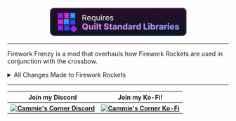 <p align="center">
    <a href="https://modrinth.com/mod/qsl"><img src="https://raw.githubusercontent.com/intergrav/devins-badges/v3/assets/cozy/requires/quilt-standard-libraries_64h.png" width="311" height="64" title="Quilt Standard Libraries" alt="Quilt Standard Libraries"></a>
</p>

---

Firework Frenzy is a mod that overhauls how Firework Rockets are used in conjunction with the crossbow.

<details>
    <summary>All Changes Made to Firework Rockets</summary>

---

- Firework Rocket damage scales linearly with the number of Firework Stars used when making them
    <details>
        <summary>Damage Scaling Table</summary>
    
    | Firework Stars | Vanilla Damage | FireworkFix Damage* |
    | :------------: | :------------: | :-----------------: |
    | 0              | 0.0            | 0.0                 |
    | 1              | 6.0            | 3.0                 |
    | 2              | 8.0            | 6.0                 |
    | 3              | 10.0           | 9.0                |
    | 4              | 12.0           | 12.0                |
    | 5              | 14.0           | 15.0                |
    | 6              | 16.0           | 18.0                |
    | 7              | 17.0           | 21.0                |
    </details>
- Large Ball Firework Stars have an increased explosion radius
- Burst Firework Stars have a 25% chance of disabling shields
- Star Firework Stars leave a damaging cloud upon exploding
- Adding the Trail effect to Firework Stars will increase knockback taken from rockets
- Adding the Flicker effect to Firework Stars will apply glowing to entities hit by the rockets
- Three New Enchantments!
  - Takeoff - A Boot enchantment that allows you to take no damage from your own Firework Rockets. Incompatible with Feather Falling
  - Air Strike - A Crossbow enchantment that makes it slower to reload on the ground, but while rocket jumping, it can rapidly reload and fire the Crossbow. Incompatible with Quick Charge
  - Fixed Fuse - A Crossbow enchantment that gives Firework Rockets shot from it a fixed fuse time, allowing skilled players to do mid-air jumps with precise timing. Incompatible with Multishot
- Optional compat with [Explosive Enhancement](https://www.modrinth.com/mod/explosive-enhancement), allowing for fancier explosion particles when a Firework Star is replaced with a Fire Charge
</details>

---

<table align="center">
    <tr>
        <th><b>Join my Discord</b></th>
        <th><b>Join my Ko-Fi!</b></th>
    </tr>
    <tr>
        <th><a href="https://discord.gg/f5dFYWX"><img src="https://cammiescorner.dev/images/extras/discord.png" width="150" height="150" title="Cammie's Corner Discord" alt="Cammie's Corner Discord"></a></th>
        <th><a href="https://www.ko-fi.com/camellias_"><img src="https://cammiescorner.dev/images/extras/kofi.png" width="150" height="150" title="Cammie's Corner Ko-Fi" alt="Cammie's Corner Ko-Fi"></a></th>
    </tr>
</table>
